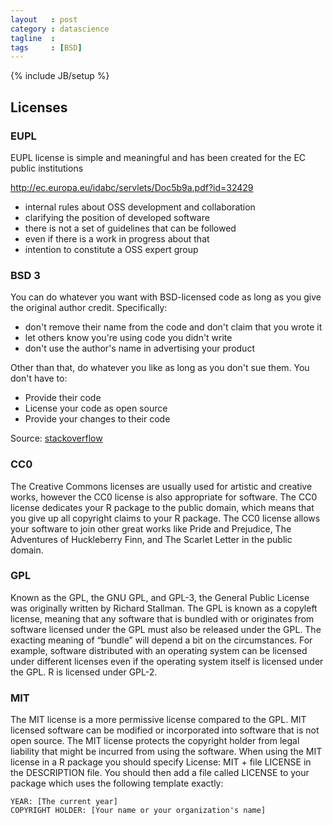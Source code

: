```yaml
---
layout   : post
category : datascience
tagline  : 
tags     : [BSD]
---
```

{% include JB/setup %}

## Licenses

### EUPL

EUPL license is simple and meaningful and has been created for the EC public institutions

http://ec.europa.eu/idabc/servlets/Doc5b9a.pdf?id=32429

- internal rules about OSS development and collaboration
- clarifying the position of developed software
- there is not a set of guidelines that can be followed
- even if there is a work in progress about that
- intention to constitute a OSS expert group

### BSD 3

You can do whatever you want with BSD-licensed code as long as you give the original author credit. Specifically:

  - don't remove their name from the code and don't claim that you wrote it
  - let others know you're using code you didn't write
  - don't use the author's name in advertising your product

Other than that, do whatever you like as long as you don't sue them. You don't have to:

  - Provide their code
  - License your code as open source
  - Provide your changes to their code

Source: [stackoverflow](http://stackoverflow.com/questions/15520625/bsd-3-point-licence)

### CC0

The Creative Commons licenses are usually used for artistic and creative works, however the CC0 license is also appropriate for software. The CC0 license dedicates your R package to the public domain, which means that you give up all copyright claims to your R package. The CC0 license allows your software to join other great works like Pride and Prejudice, The Adventures of Huckleberry Finn, and The Scarlet Letter in the public domain.

### GPL

Known as the GPL, the GNU GPL, and GPL-3, the General Public License was originally written by Richard Stallman. The GPL is known as a copyleft license, meaning that any software that is bundled with or originates from software licensed under the GPL must also be released under the GPL. The exacting meaning of “bundle” will depend a bit on the circumstances. For example, software distributed with an operating system can be licensed under different licenses even if the operating system itself is licensed under the GPL. R is licensed under GPL-2.

### MIT

The MIT license is a more permissive license compared to the GPL. MIT licensed software can be modified or incorporated into software that is not open source. The MIT license protects the copyright holder from legal liability that might be incurred from using the software. When using the MIT license in a R package you should specify License: MIT + file LICENSE in the DESCRIPTION file. You should then add a file called LICENSE to your package which uses the following template exactly:

~~~
YEAR: [The current year]
COPYRIGHT HOLDER: [Your name or your organization's name]
~~~
